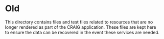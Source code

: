 # Old

This directory contains files and test files related to resources that are no longer rendered as part of the CRAIG application. These files are kept here to ensure the data can be recovered in the event these services are needed.
